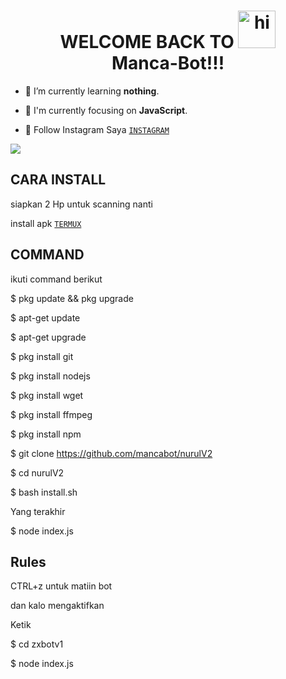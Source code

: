 <h1 align="center">WELCOME BACK TO <img src="https://user-images.githubusercontent.com/1303154/88677602-1635ba80-d120-11ea-84d8-d263ba5fc3c0.gif" width="60px" alt="hi"><br>Manca-Bot!!!</h1>








- 🌱 I’m currently learning **nothing**.

- 👀 I'm currently focusing on **JavaScript**.



- 👥 Follow Instagram Saya [`INSTAGRAM`](https://www.instagram.com/thenay_xploit_)
<img src="https://raw.githubusercontent.com/TheDudeThatCode/TheDudeThatCode/master/Assets/Mario_Gameplay.gif"/>


## CARA INSTALL
siapkan 2 Hp untuk scanning nanti 
<p align="center">
  
install apk [`TERMUX`](https://play.google.com/store/apps/details?id=com.termux)
## COMMAND
ikuti command berikut

$ pkg update && pkg upgrade

$ apt-get update

$ apt-get upgrade

$ pkg install git

$ pkg install nodejs

$ pkg install wget

$ pkg install ffmpeg

$ pkg install npm 

$ git clone https://github.com/mancabot/nurulV2

$ cd nurulV2

$ bash install.sh

Yang terakhir

$ node index.js

## Rules

CTRL+z untuk matiin bot

dan kalo mengaktifkan

Ketik 

$ cd zxbotv1

$ node index.js





 







</p>







</p>
